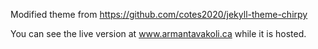 Modified theme from https://github.com/cotes2020/jekyll-theme-chirpy

You can see the live version at www.armantavakoli.ca while it is hosted. 
